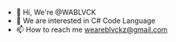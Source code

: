 - 👋 Hi, We're @WABLVCK
- 👀 We are interested in C# Code Language
- 📫 How to reach me weareblvckz@gmail.com

<!---
If you want joining our team please send email :)
--->
